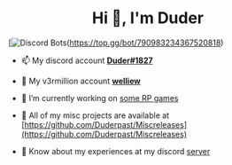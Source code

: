 <h1 align="center">Hi 👋, I'm Duder</h1>

[![Discord Bots](https://top.gg/api/widget/upvotes/790983234367520818.svg)(https://top.gg/bot/790983234367520818)

- 📫 My discord account [**Duder#1827**](https://discord.com/users/634716508777611274)

- 🧧 My v3rmillion account [**welliew**](https://v3rmillion.net/member.php?action=profile&uid=2038460)

- 🔨 I’m currently working on [some RP games](https://github.com/Duderpast/Miscreleases/blob/main/README.md)

- 🧪 All of my misc projects are available at [https://github.com/Duderpast/Miscreleases](https://github.com/Duderpast/Miscreleases)

- 📜 Know about my experiences at my discord [server](https://discord.gg/876yJTzwGr)
